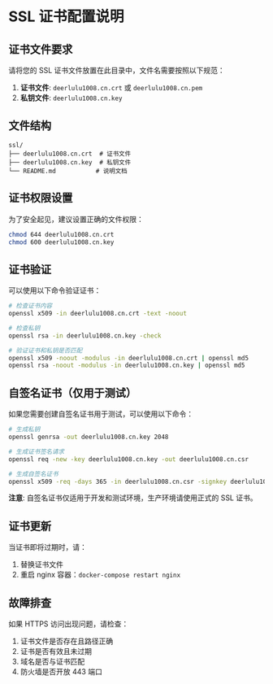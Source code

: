 # SSL 证书配置说明

## 证书文件要求

请将您的 SSL 证书文件放置在此目录中，文件名需要按照以下规范：

1. **证书文件**: `deerlulu1008.cn.crt` 或 `deerlulu1008.cn.pem`
2. **私钥文件**: `deerlulu1008.cn.key`

## 文件结构

```
ssl/
├── deerlulu1008.cn.crt  # 证书文件
├── deerlulu1008.cn.key  # 私钥文件
└── README.md           # 说明文档
```

## 证书权限设置

为了安全起见，建议设置正确的文件权限：

```bash
chmod 644 deerlulu1008.cn.crt
chmod 600 deerlulu1008.cn.key
```

## 证书验证

可以使用以下命令验证证书：

```bash
# 检查证书内容
openssl x509 -in deerlulu1008.cn.crt -text -noout

# 检查私钥
openssl rsa -in deerlulu1008.cn.key -check

# 验证证书和私钥是否匹配
openssl x509 -noout -modulus -in deerlulu1008.cn.crt | openssl md5
openssl rsa -noout -modulus -in deerlulu1008.cn.key | openssl md5
```

## 自签名证书（仅用于测试）

如果您需要创建自签名证书用于测试，可以使用以下命令：

```bash
# 生成私钥
openssl genrsa -out deerlulu1008.cn.key 2048

# 生成证书签名请求
openssl req -new -key deerlulu1008.cn.key -out deerlulu1008.cn.csr

# 生成自签名证书
openssl x509 -req -days 365 -in deerlulu1008.cn.csr -signkey deerlulu1008.cn.key -out deerlulu1008.cn.crt
```

**注意**: 自签名证书仅适用于开发和测试环境，生产环境请使用正式的 SSL 证书。

## 证书更新

当证书即将过期时，请：

1. 替换证书文件
2. 重启 nginx 容器：`docker-compose restart nginx`

## 故障排查

如果 HTTPS 访问出现问题，请检查：

1. 证书文件是否存在且路径正确
2. 证书是否有效且未过期
3. 域名是否与证书匹配
4. 防火墙是否开放 443 端口
